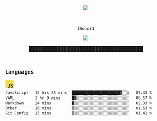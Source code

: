<p align="center">
  <img src="https://share.dmca.gripe/EEtZKgXdFbg8aots.png">
</p>
‎<p align="center">Discord</p>

<p align="center">
  <img src="https://discord.c99.nl/widget/theme-2/287977955240706060.png">
</p>

<p align="center">████████████████████████████████████</p></br>

### Languages

<img align="left" alt="JavaScript" width="26px" src="https://raw.githubusercontent.com/github/explore/80688e429a7d4ef2fca1e82350fe8e3517d3494d/topics/javascript/javascript.png" /></br>

<!--START_SECTION:waka-->
```text
JavaScript   15 hrs 28 mins  █████████████████████▓░░░   87.33 % 
YAML         1 hr 9 mins     █▓░░░░░░░░░░░░░░░░░░░░░░░   06.57 % 
Markdown     24 mins         ▓░░░░░░░░░░░░░░░░░░░░░░░░   02.33 % 
Other        16 mins         ▒░░░░░░░░░░░░░░░░░░░░░░░░   01.53 % 
Git Config   15 mins         ▒░░░░░░░░░░░░░░░░░░░░░░░░   01.42 % 
```
<!--END_SECTION:waka-->
